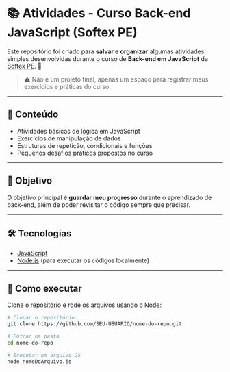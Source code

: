 # 📚 Atividades - Curso Back-end JavaScript (Softex PE)

Este repositório foi criado para **salvar e organizar** algumas atividades simples desenvolvidas durante o curso de **Back-end em JavaScript** da [Softex PE](https://softexpe.org.br/). 🚀  

> ⚠️ Não é um projeto final, apenas um espaço para registrar meus exercícios e práticas do curso.

---

## 📌 Conteúdo
- Atividades básicas de lógica em JavaScript  
- Exercícios de manipulação de dados  
- Estruturas de repetição, condicionais e funções  
- Pequenos desafios práticos propostos no curso  

---

## 🎯 Objetivo
O objetivo principal é **guardar meu progresso** durante o aprendizado de back-end, além de poder revisitar o código sempre que precisar.

---

## 🛠️ Tecnologias
- [JavaScript](https://developer.mozilla.org/pt-BR/docs/Web/JavaScript)  
- [Node.js](https://nodejs.org/) (para executar os códigos localmente)  

---

## 🚀 Como executar
Clone o repositório e rode os arquivos usando o Node:

```bash
# Clonar o repositório
git clone https://github.com/SEU-USUARIO/nome-do-repo.git

# Entrar na pasta
cd nome-do-repo

# Executar um arquivo JS
node nomeDoArquivo.js
